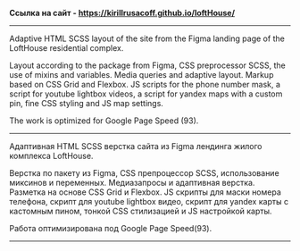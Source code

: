 <b>Ссылка на сайт - https://kirillrusacoff.github.io/loftHouse/ </b>

********************
Adaptive HTML SCSS layout of the site from the Figma landing page of the LoftHouse residential complex.

Layout according to the package from Figma, CSS preprocessor SCSS, the use of mixins and variables. Media queries and adaptive layout. Markup based on CSS Grid and Flexbox. JS scripts for the phone number mask, a script for youtube lightbox videos, a script for yandex maps with a custom pin, fine CSS styling and JS map settings.

The work is optimized for Google Page Speed (93).

********************

Адаптивная HTML SCSS верстка сайта из Figma лендинга жилого комплекса LoftHouse.

Верстка по пакету из Figma, CSS препроцессор SCSS, использование миксинов и переменных. Медиазапросы и адаптивная верстка. Разметка на основе CSS Grid и Flexbox. JS скрипты для маски номера телефона, скрипт для youtube lightbox видео, скрипт для yandex карты с кастомным пином, тонкой CSS стилизацией и JS настройкой карты.

Работа оптимизирована под  Google Page Speed(93).

********************
